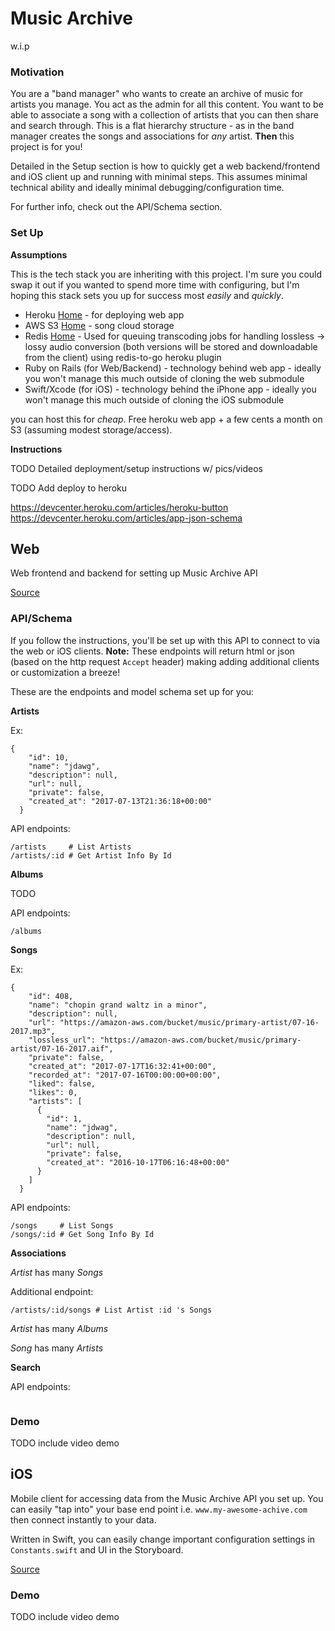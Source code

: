 # Music Archive

w.i.p

### Motivation

You are a "band manager" who wants to create an archive of music for artists you manage. You act as the admin for all this content. You want to be able to associate a song with a collection of artists that you can then share and search through. This is a flat hierarchy structure - as in the band manager creates the songs and associations for _any_ artist. **Then** this project is for you!

 Detailed in the Setup section is how to quickly get a web backend/frontend and iOS client up and running with minimal steps. This assumes minimal technical ability and ideally minimal debugging/configuration time.
 
 For further info, check out the API/Schema section.

### Set Up

**Assumptions** 

This is the tech stack you are inheriting with this project. I'm sure you could swap it out if you wanted to spend more time with configuring, but I'm hoping this stack sets you up for success most _easily_ and _quickly_.

- Heroku [Home](https://www.heroku.com/) - for deploying web app
- AWS S3 [Home](https://aws.amazon.com/s3/) - song cloud storage
- Redis [Home](https://redis.io/) - Used for queuing transcoding jobs for handling lossless -> lossy audio conversion (both versions will be stored and downloadable from the client) using redis-to-go heroku plugin
- Ruby on Rails (for Web/Backend) - technology behind web app - ideally you won't manage this much outside of cloning the web submodule
- Swift/Xcode (for iOS) - technology behind the iPhone app - ideally you won't manage this much outside of cloning the iOS submodule

you can host this for _cheap_. Free heroku web app + a few cents a month on S3 (assuming modest storage/access).

**Instructions**

TODO Detailed deployment/setup instructions w/ pics/videos

TODO Add deploy to heroku

https://devcenter.heroku.com/articles/heroku-button
https://devcenter.heroku.com/articles/app-json-schema

## Web

Web frontend and backend for setting up Music Archive API

[Source](http://www.github.com/jescriba/MusicArchive-Web)

### API/Schema

If you follow the instructions, you'll be set up with this API to connect to via the web or iOS clients. **Note:** These endpoints will return html or json (based on the http request `Accept` header) making adding additional clients or customization a breeze!

These are the endpoints and model schema set up for you:

**Artists**

Ex:

```
{
    "id": 10,
    "name": "jdawg",
    "description": null,
    "url": null,
    "private": false,
    "created_at": "2017-07-13T21:36:18+00:00"
  }
```

API endpoints:

```
/artists     # List Artists
/artists/:id # Get Artist Info By Id
```

**Albums**

TODO

API endpoints:

```
/albums
```

**Songs**

Ex:

```
{
    "id": 408,
    "name": "chopin grand waltz in a minor",
    "description": null,
    "url": "https://amazon-aws.com/bucket/music/primary-artist/07-16-2017.mp3",
    "lossless_url": "https://amazon-aws.com/bucket/music/primary-artist/07-16-2017.aif",
    "private": false,
    "created_at": "2017-07-17T16:32:41+00:00",
    "recorded_at": "2017-07-16T00:00:00+00:00",
    "liked": false,
    "likes": 0,
    "artists": [
      {
        "id": 1,
        "name": "jdwag",
        "description": null,
        "url": null,
        "private": false,
        "created_at": "2016-10-17T06:16:48+00:00"
      }
    ]
  }
```

API endpoints:

```
/songs     # List Songs
/songs/:id # Get Song Info By Id
```

**Associations**

_Artist_ has many _Songs_

Additional endpoint: 

```
/artists/:id/songs # List Artist :id 's Songs
```

_Artist_ has many _Albums_

_Song_ has many _Artists_

**Search**

API endpoints:

```
```

### Demo
TODO include video demo

## iOS

Mobile client for accessing data from the Music Archive API you set up. You can easily "tap into" your base end point i.e. `www.my-awesome-achive.com` then connect instantly to your data.

Written in Swift, you can easily change important configuration settings in `Constants.swift` and UI in the Storyboard.

[Source](http://www.github.com/jescriba/MusicArchive-iOS)

### Demo
TODO include video demo